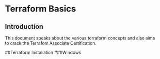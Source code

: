 # Terraform Basics

## Introduction
This document speaks about the various terraform concepts and also aims to crack the Terrafom Associate Certification.


##Terraform Installation
###Windows
